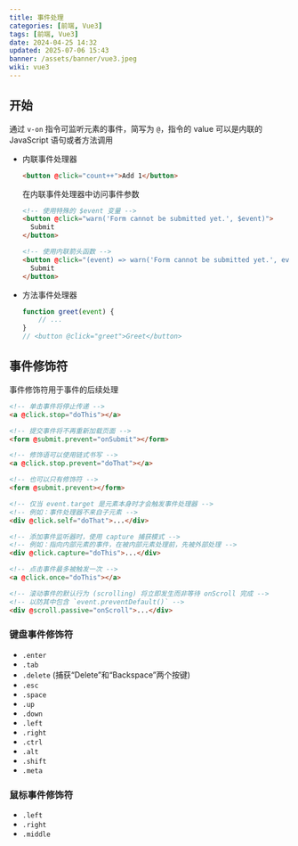 ```yaml
---
title: 事件处理
categories: [前端, Vue3]
tags: [前端, Vue3]
date: 2024-04-25 14:32
updated: 2025-07-06 15:43
banner: /assets/banner/vue3.jpeg
wiki: vue3
---
```

## 开始

通过 `v-on` 指令可监听元素的事件，简写为 `@`，指令的 value 可以是内联的 JavaScript 语句或者方法调用

- 内联事件处理器

    ```html
    <button @click="count++">Add 1</button>
    ```

    在内联事件处理器中访问事件参数

    ```html
    <!-- 使用特殊的 $event 变量 -->
    <button @click="warn('Form cannot be submitted yet.', $event)">
      Submit
    </button>
    
    <!-- 使用内联箭头函数 -->
    <button @click="(event) => warn('Form cannot be submitted yet.', event)">
      Submit
    </button>
    ```

- 方法事件处理器

    ```ts
    function greet(event) {
        // ...
    }
    // <button @click="greet">Greet</button>
    ```

## 事件修饰符

事件修饰符用于事件的后续处理

```html
<!-- 单击事件将停止传递 -->
<a @click.stop="doThis"></a>

<!-- 提交事件将不再重新加载页面 -->
<form @submit.prevent="onSubmit"></form>

<!-- 修饰语可以使用链式书写 -->
<a @click.stop.prevent="doThat"></a>

<!-- 也可以只有修饰符 -->
<form @submit.prevent></form>

<!-- 仅当 event.target 是元素本身时才会触发事件处理器 -->
<!-- 例如：事件处理器不来自子元素 -->
<div @click.self="doThat">...</div>

<!-- 添加事件监听器时，使用 capture 捕获模式 -->
<!-- 例如：指向内部元素的事件，在被内部元素处理前，先被外部处理 -->
<div @click.capture="doThis">...</div>

<!-- 点击事件最多被触发一次 -->
<a @click.once="doThis"></a>

<!-- 滚动事件的默认行为 (scrolling) 将立即发生而非等待 onScroll 完成 -->
<!-- 以防其中包含 `event.preventDefault()` -->
<div @scroll.passive="onScroll">...</div>
```

### 键盘事件修饰符

- `.enter`
- `.tab`
- `.delete` (捕获“Delete”和“Backspace”两个按键)
- `.esc`
- `.space`
- `.up`
- `.down`
- `.left`
- `.right`
- `.ctrl`
- `.alt`
- `.shift`
- `.meta`

### 鼠标事件修饰符

- `.left`
- `.right`
- `.middle`
